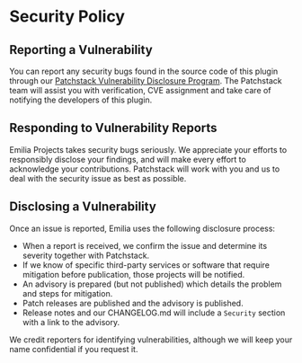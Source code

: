 # Security Policy

## Reporting a Vulnerability

You can report any security bugs found in the source code of this plugin through our [Patchstack Vulnerability Disclosure Program](https://patchstack.com/database/vdp/comment-free-zone). The Patchstack team will assist you with verification, CVE assignment and take care of notifying the developers of this plugin.

## Responding to Vulnerability Reports

Emilia Projects takes security bugs seriously.  We appreciate your efforts to responsibly disclose your findings, and will make every effort to acknowledge your contributions. Patchstack will work with you and us to deal with the security issue as best as possible.

## Disclosing a Vulnerability

Once an issue is reported, Emilia uses the following disclosure process:

- When a report is received, we confirm the issue and determine its severity together with Patchstack.
- If we know of specific third-party services or software that require mitigation before publication, those projects will be notified.
- An advisory is prepared (but not published) which details the problem and steps for mitigation.
- Patch releases are published and the advisory is published.
- Release notes and our CHANGELOG.md will include a `Security` section with a link to the advisory.

We credit reporters for identifying vulnerabilities, although we will keep your name confidential if you request it.
